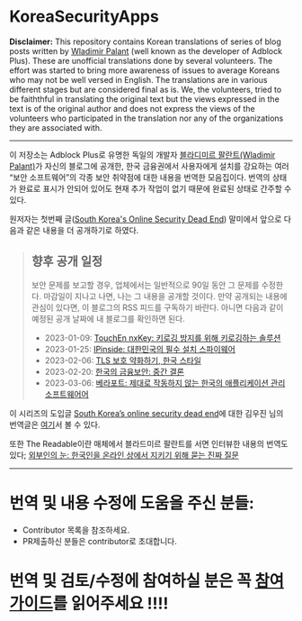 # KoreaSecurityApps

**Disclaimer:** This repository contains Korean translations of series of blog posts written by [Wladimir Palant](https://palant.info/about/) (well known as the developer of Adblock Plus). These are unofficial translations done by several volunteers. The effort was started to bring more awareness of issues to average Koreans who may not be well versed in English. The translations are in various different stages but are considered final as is. We, the volunteers, tried to be faiththful in translating the original text but the views expressed in the text is of the original author and does not express the views of the volunteers who participated in the translation nor any of the organizations they are associated with.

------

이 저장소는 Adblock Plus로 유명한 독일의 개발자 [블라디미르 팔란트(Wladimir Palant)](https://palant.info/about/)가 자신의 블로그에 공개한, 한국 금융권에서 사용자에게 설치를 강요하는 여러 “보안 소프트웨어”의 각종 보안 취약점에 대한 내용을 번역한 모음집이다. 번역의 상태가 완료로 표시가 안되어 있어도 현재 추가 작업이 없기 때문에 완료된 상태로 간주할 수 있다.

원저자는 첫번째 글([South Korea's Online Security Dead End](https://palant.info/2023/01/02/south-koreas-online-security-dead-end/)) 말미에서 앞으로 다음과 같은 내용을 더 공개하기로 하였다.

> ## 향후 공개 일정
>
> 보안 문제를 보고할 경우, 업체에서는 일반적으로 90일 동안 그 문제를 수정한다. 마감일이 지나고 나면, 나는 그 내용을 공개할 것이다. 만약 공개되는 내용에 관심이 있다면, 이 블로그의 RSS 피드를 구독하기 바란다. 아니면 다음과 같이 예정된 공개 날짜에 내 블로그를 확인하면 된다.
>
> - 2023-01-09: [TouchEn nxKey: 키로깅 방지를 위해 키로깅하는 솔루션](https://github.com/alanleedev/KoreaSecurityApps/blob/main/01_touchen_nxkey.md)
> - 2023-01-25: [IPinside: 대한민국의 필수 설치 스파이웨어](https://github.com/alanleedev/KoreaSecurityApps/blob/main/02_ipinside_lws_agent.md)
> - 2023-02-06: [TLS 보호 약화하기, 한국 스타일](https://github.com/alanleedev/KoreaSecurityApps/blob/main/03_weakening_tls_protection.md)
> - 2023-02-20: [한국의 금융보안: 중간 결론](https://github.com/alanleedev/KoreaSecurityApps/blob/main/04_intermediate_conclusions.md)
> - 2023-03-06: [베라포트: 제대로 작동하지 않는 한국의 애플리케이션 관리 소프트웨어어](https://github.com/alanleedev/KoreaSecurityApps/blob/main/05_wizvera_veraport.md)

이 시리즈의 도입글 [South Korea’s online security dead end](https://palant.info/2023/01/02/south-koreas-online-security-dead-end/)에 대한 김우진 님의 번역글은 [여기](https://www.woojinkim.org/wiki/spaces/me/pages/733085820)서 볼 수 있다.


또한 The Readable이란 매체에서 블라드미르 팔란트를 서면 인터뷰한 내용의 번역도 있다; [외부인의 눈: 한국인을 온라인 상에서 지키기 위해 묻는 진짜 질문](https://github.com/alanleedev/KoreaSecurityApps/blob/main/a_thereadable_article.md)

---

# 번역 및 내용 수정에 도움을 주신 분들: 
- Contributor 목록을 참조하세요.
- PR제출하신 분들은 contributor로 초대합니다.

# 번역 및 검토/수정에 참여하실 분은 꼭 [참여 가이드](CONTRIBUTION.md)를 읽어주세요 !!!!

